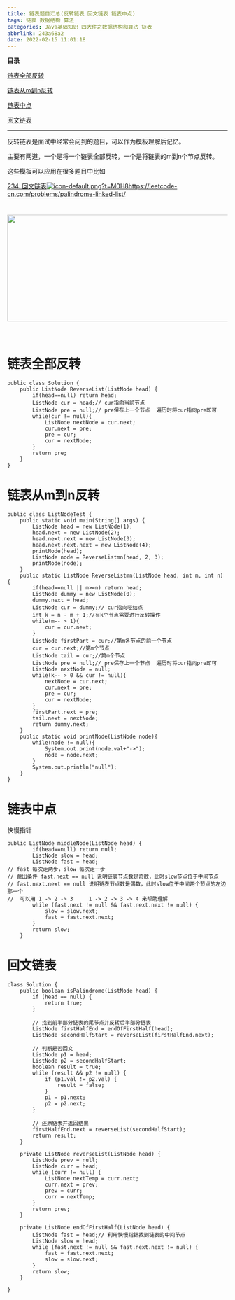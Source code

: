 ```yaml
---
title: 链表题目汇总(反转链表 回文链表 链表中点)
tags: 链表 数据结构 算法
categories: Java基础知识 四大件之数据结构和算法 链表
abbrlink: 243a68a2
date: 2022-02-15 11:01:18
---
```


<!--more-->

<p id="main-toc"><strong>目录</strong></p>

<p id="%E9%93%BE%E8%A1%A8%E5%85%A8%E9%83%A8%E5%8F%8D%E8%BD%AC-toc" style="margin-left:0px;"><a href="#%E9%93%BE%E8%A1%A8%E5%85%A8%E9%83%A8%E5%8F%8D%E8%BD%AC">链表全部反转</a></p>

<p id="%E9%93%BE%E8%A1%A8%E4%BB%8Em%E5%88%B0n%E5%8F%8D%E8%BD%AC-toc" style="margin-left:0px;"><a href="#%E9%93%BE%E8%A1%A8%E4%BB%8Em%E5%88%B0n%E5%8F%8D%E8%BD%AC">链表从m到n反转</a></p>

<p id="%E9%93%BE%E8%A1%A8%E4%B8%AD%E7%82%B9-toc" style="margin-left:0px;"><a href="#%E9%93%BE%E8%A1%A8%E4%B8%AD%E7%82%B9">链表中点</a></p>

<p id="%E5%9B%9E%E6%96%87%E9%93%BE%E8%A1%A8-toc" style="margin-left:0px;"><a href="#%E5%9B%9E%E6%96%87%E9%93%BE%E8%A1%A8">回文链表</a></p>

<hr id="hr-toc" /><p>反转链表是面试中经常会问到的题目，可以作为模板理解后记忆。</p>

<p>主要有两道，一个是将一个链表全部反转，一个是将链表的m到n个节点反转。</p>

<p>这些模板可以应用在很多题目中比如</p>

<p><a class="has-card" data-link-icon="https://csdnimg.cn/release/blog_editor_html/release1.9.8/ckeditor/plugins/CsdnLink/icons/icon-default.png?t=M0H8" data-link-title="234. 回文链表" href="https://leetcode-cn.com/problems/palindrome-linked-list/" title="234. 回文链表"><span class="link-card-box"><span class="link-title">234. 回文链表</span><span class="link-link"><img class="link-link-icon" src="https://csdnimg.cn/release/blog_editor_html/release1.9.8/ckeditor/plugins/CsdnLink/icons/icon-default.png?t=M0H8" alt="icon-default.png?t=M0H8" />https://leetcode-cn.com/problems/palindrome-linked-list/</span></span></a></p>

<h1><img alt="" height="244" src="https://img-blog.csdnimg.cn/085117f4501f40d7967753ea8d9e61ee.png?x-oss-process=image/watermark,type_d3F5LXplbmhlaQ,shadow_50,text_Q1NETiBAU2Vla19fdHJ1dGg=,size_19,color_FFFFFF,t_70,g_se,x_16" width="692" /></h1>

<p> </p>

<h1 id="%E9%93%BE%E8%A1%A8%E5%85%A8%E9%83%A8%E5%8F%8D%E8%BD%AC">链表全部反转</h1>

<pre>
<code class="language-java">public class Solution {
    public ListNode ReverseList(ListNode head) {
        if(head==null) return head;
        ListNode cur = head;// cur指向当前节点
        ListNode pre = null;// pre保存上一个节点  遍历时将cur指向pre即可
        while(cur != null){
            ListNode nextNode = cur.next;
            cur.next = pre;
            pre = cur;
            cur = nextNode;
        }
        return pre;
    }
}</code></pre>

<h1 id="%E9%93%BE%E8%A1%A8%E4%BB%8Em%E5%88%B0n%E5%8F%8D%E8%BD%AC">链表从m到n反转</h1>

<pre>
<code class="language-java">public class ListNodeTest {
    public static void main(String[] args) {
        ListNode head = new ListNode(1);
        head.next = new ListNode(2);
        head.next.next = new ListNode(3);
        head.next.next.next = new ListNode(4);
        printNode(head);
        ListNode node = ReverseListmn(head, 2, 3);
        printNode(node);
    }
    public static ListNode ReverseListmn(ListNode head, int m, int n) {
        if(head==null || m&gt;=n) return head;
        ListNode dummy = new ListNode(0);
        dummy.next = head;
        ListNode cur = dummy;// cur指向哑结点
        int k = n - m + 1;//有k个节点需要进行反转操作
        while(m-- &gt; 1){
            cur = cur.next;
        }
        ListNode firstPart = cur;//第m各节点的前一个节点
        cur = cur.next;//第m个节点
        ListNode tail = cur;//第m个节点
        ListNode pre = null;// pre保存上一个节点  遍历时将cur指向pre即可
        ListNode nextNode = null;
        while(k-- &gt; 0 &amp;&amp; cur != null){
            nextNode = cur.next;
            cur.next = pre;
            pre = cur;
            cur = nextNode;
        }
        firstPart.next = pre;
        tail.next = nextNode;
        return dummy.next;
    }
    public static void printNode(ListNode node){
        while(node != null){
            System.out.print(node.val+"-&gt;");
            node = node.next;
        }
        System.out.println("null");
    }
}</code></pre>

<p></p>

<h1 id="%E9%93%BE%E8%A1%A8%E4%B8%AD%E7%82%B9">链表中点</h1>

<p>快慢指针</p>

<pre>
<code class="language-java">public ListNode middleNode(ListNode head) {
        if(head==null) return null; 
        ListNode slow = head;
        ListNode fast = head;
// fast 每次走两步，slow 每次走一步 
// 跳出条件 fast.next == null 说明链表节点数是奇数，此时slow节点位于中间节点
// fast.next.next == null 说明链表节点数是偶数，此时slow位于中间两个节点的左边那一个
//  可以用 1 -&gt; 2 -&gt; 3     1 -&gt; 2 -&gt; 3 -&gt; 4 来帮助理解
        while (fast.next != null &amp;&amp; fast.next.next != null) {
            slow = slow.next;
            fast = fast.next.next;
        }
        return slow;
    }</code></pre>

<p></p>

<h1 id="%E5%9B%9E%E6%96%87%E9%93%BE%E8%A1%A8">回文链表</h1>

<pre>
<code class="language-java">class Solution {
    public boolean isPalindrome(ListNode head) {
        if (head == null) {
            return true;
        }

        // 找到前半部分链表的尾节点并反转后半部分链表
        ListNode firstHalfEnd = endOfFirstHalf(head);
        ListNode secondHalfStart = reverseList(firstHalfEnd.next);

        // 判断是否回文
        ListNode p1 = head;
        ListNode p2 = secondHalfStart;
        boolean result = true;
        while (result &amp;&amp; p2 != null) {
            if (p1.val != p2.val) {
                result = false;
            }
            p1 = p1.next;
            p2 = p2.next;
        }        

        // 还原链表并返回结果
        firstHalfEnd.next = reverseList(secondHalfStart);
        return result;
    }

    private ListNode reverseList(ListNode head) {
        ListNode prev = null;
        ListNode curr = head;
        while (curr != null) {
            ListNode nextTemp = curr.next;
            curr.next = prev;
            prev = curr;
            curr = nextTemp;
        }
        return prev;
    }

    private ListNode endOfFirstHalf(ListNode head) {
        ListNode fast = head;// 利用快慢指针找到链表的中间节点
        ListNode slow = head;
        while (fast.next != null &amp;&amp; fast.next.next != null) {
            fast = fast.next.next;
            slow = slow.next;
        }
        return slow;
    }

}</code></pre>

<p></p>
